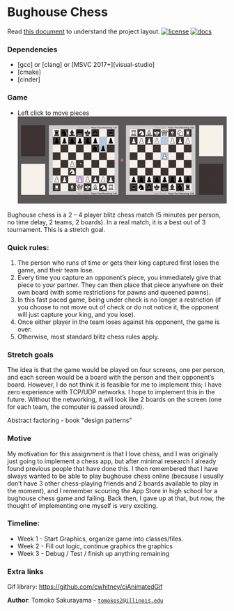 # Bughouse Chess
Read [this document](https://cliutils.gitlab.io/modern-cmake/chapters/basics/structure.html) to understand the project
layout.
[![license](https://img.shields.io/badge/license-MIT-green)](LICENSE)
[![docs](https://img.shields.io/badge/docs-yes-brightgreen)](docs/README.md)

### Dependencies

 - [gcc] or [clang] or [MSVC 2017+][visual-studio]
 - [cmake]
 - [cinder]

### Game
 - Left click to move pieces
 ![Game gif](ezgif.com-video-to-gif.gif)

Bughouse chess is a 2 – 4 player blitz chess match (5 minutes per person, no time delay, 2 teams, 2 boards). 
In a real match, it is a best out of 3 tournament. This is a stretch goal.
### Quick rules: 
1. The person who runs of time or gets their king captured first loses the game, and their team lose.
1. Every time you capture an opponent’s piece, you immediately give that piece to your partner. They 
can then place that piece anywhere on their own board (with some restrictions for pawns and queened pawns).
1. In this fast paced game, being under check is no longer a restriction 
(if you choose to not move out of check or do not notice it, the opponent will just capture your king, and you lose). 
1. Once either player in the team loses against his opponent, the game is over.
1. Otherwise, most standard blitz chess rules apply.

### Stretch goals
The idea is that the game would be played on four screens, one per person, and each screen would be a 
board with the person and their opponent’s board. However, I do not think it is feasible for me to implement this; 
I have zero experience with TCP/UDP networks. I hope to implement this in the future. Without the networking,
 it will look like 2 boards on the screen (one for each team, the computer is passed around). 

Abstract factoring - book "design patterns"
 
 ### Motive
 My motivation for this assignment is that I love chess, and I was originally just going to 
 implement a chess app, but after minimal research I already found previous people that have done this. 
 I then remembered that I have always wanted to be able to play bughouse chess online 
 (because I usually don’t have 3 other chess-playing friends and 2 boards available to play in the moment), 
 and I remember scouring the App Store in high school for a bughouse chess game and failing.
  Back then, I gave up at that, but now, the thought of implementing one myself is very exciting. 
 
 
### Timeline:
* Week 1 - Start Graphics, organize game into classes/files.
* Week 2 - Fill out logic, continue graphics the graphics
* Week 3 - Debug / Test / finish up anything remaining

### Extra links
Gif library:
https://github.com/cwhitney/ciAnimatedGif

**Author**: Tomoko Sakurayama - [`tomokos2@illinois.edu`](mailto:tomokos2@illinois.edu)

